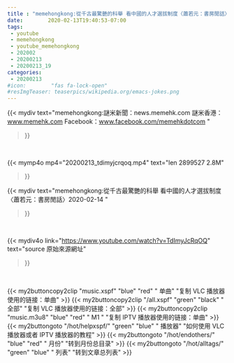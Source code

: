 ```yaml
---
title : "memehongkong:從千古最驚艷的科舉 看中國的人才選拔制度〈蕭若元：書房閒話〉2020-02-14 "
date:        2020-02-13T19:40:53-07:00
tags:
 - youtube
 - memehongkong
 - youtube_memehongkong
 - 202002
 - 20200213
 - 20200213_19
categories:
 - 20200213
#icon:        "fas fa-lock-open"
#resImgTeaser: teaserpics/wikipedia.org/emacs-jokes.png
---
```


{{< mydiv text="memehongkong:謎米新聞：news.memehk.com 謎米香港： www.memehk.com Facebook：www.facebook.com/memehkdotcom "
>}}
<br>


{{< mymp4o mp4="20200213_tdimyjcrqoq.mp4"
text="len 2899527    2.8M"
>}}


{{< mydiv text="memehongkong:從千古最驚艷的科舉 看中國的人才選拔制度〈蕭若元：書房閒話〉2020-02-14 "
>}}
<br>

{{< mydiv4o link="https://www.youtube.com/watch?v=TdImyJcRqOQ"
text="source 原始來源網址"
>}}


<br>



{{< my2buttoncopy2clip "music.xspf"        "blue"   "red"    " 单曲"  "复制 VLC 播放器使用的链接：单曲" >}} {{< my2buttoncopy2clip "/all.xspf"         "green"  "black"  " 全部"  "复制 VLC 播放器使用的链接：全部" >}} {{< my2buttoncopy2clip "music.m3u8"        "blue"   "red"    " M1 "    "复制 IPTV 播放器使用的链接：单曲" >}} {{< my2buttongoto      "/hot/helpxspf/"    "green"  "blue"   " 播放器" "如何使用 VLC 播放器或者 IPTV 播放器的教程" >}} {{< my2buttongoto      "/hot/endothers/"   "blue"   "red"    " 月份"   "转到月份总目录" >}} {{< my2buttongoto      "/hot/alltags/"     "green"  "blue"   " 列表"   "转到文章总列表" >}} 

